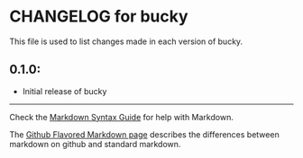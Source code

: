 # CHANGELOG for bucky

This file is used to list changes made in each version of bucky.

## 0.1.0:

* Initial release of bucky

- - -
Check the [Markdown Syntax Guide](http://daringfireball.net/projects/markdown/syntax) for help with Markdown.

The [Github Flavored Markdown page](http://github.github.com/github-flavored-markdown/) describes the differences between markdown on github and standard markdown.
